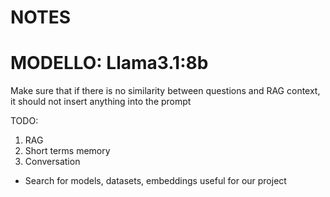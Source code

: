 # NOTES

# MODELLO: Llama3.1:8b

Make sure that if there is no similarity between questions and RAG context, it should not insert anything into the prompt

TODO:
1. RAG
2. Short terms memory
3. Conversation

- Search for models, datasets, embeddings useful for our project